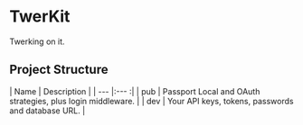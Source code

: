 TwerKit
=======

Twerking on it.


Project Structure
-----------------

| Name | Description |
| --- |:--- :|
| pub | Passport Local and OAuth strategies, plus login middleware. |
| dev | Your API keys, tokens, passwords and database URL.          |
